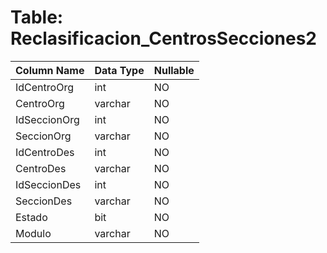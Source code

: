 # Table: Reclasificacion_CentrosSecciones2

| Column Name | Data Type | Nullable |
|-------------|-----------|----------|
| IdCentroOrg | int | NO |
| CentroOrg | varchar | NO |
| IdSeccionOrg | int | NO |
| SeccionOrg | varchar | NO |
| IdCentroDes | int | NO |
| CentroDes | varchar | NO |
| IdSeccionDes | int | NO |
| SeccionDes | varchar | NO |
| Estado | bit | NO |
| Modulo | varchar | NO |
